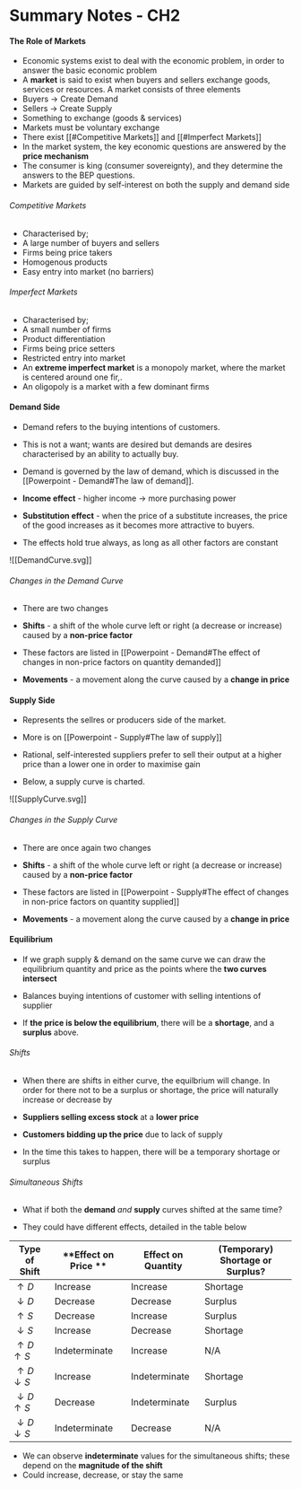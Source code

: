 # Summary Notes - CH2

#### The Role of Markets
- Economic systems exist to deal with the economic problem, in order to answer the basic economic problem
- A **market** is said to exist when buyers and sellers exchange goods, services or resources. A market consists of three elements
- Buyers $\rightarrow$ Create Demand
- Sellers $\rightarrow$ Create Supply
- Something to exchange (goods & services)
- Markets must be voluntary exchange
- There exist [[#Competitive Markets]] and [[#Imperfect Markets]]
- In the market system, the key economic questions are answered by the **price mechanism**
- The consumer is king (consumer sovereignty), and they determine the answers to the BEP questions.
- Markets are guided by self-interest on both the supply and demand side
###### Competitive Markets
- Characterised by;
- A large number of buyers and sellers
- Firms being price takers
- Homogenous products
- Easy entry into market (no barriers)

###### Imperfect Markets
- Characterised by;
- A small number of firms
- Product differentiation
- Firms being price setters
- Restricted entry into market
- An **extreme imperfect market** is a monopoly market, where the market is centered around one fir,.
- An oligopoly is a market with a few dominant firms

#### Demand Side

- Demand refers to the buying intentions of customers.
- This is not a want; wants are desired but demands are desires characterised by an ability to actually buy.

- Demand is governed by the law of demand, which is discussed in the [[Powerpoint - Demand#The law of demand]].

- **Income effect** - higher income $\rightarrow$ more purchasing power

- **Substitution effect** - when the price of a substitute increases, the price of the good increases as it becomes more attractive to buyers.

- The effects hold true always, as long as all other factors are constant

![[DemandCurve.svg]]

###### Changes in the Demand Curve

- There are two changes

- **Shifts** - a shift of the whole curve left or right (a decrease or increase) caused by a **non-price factor**

- These factors are listed in [[Powerpoint - Demand#The effect of changes in non-price factors on quantity demanded]]

- **Movements** - a movement along the curve caused by a **change in price**

#### Supply Side

- Represents the sellres or producers side of the market.

- More is on [[Powerpoint - Supply#The law of supply]]

- Rational, self-interested suppliers prefer to sell their output at a higher price than a lower one in order to maximise gain

- Below, a supply curve is charted.

![[SupplyCurve.svg]]

###### Changes in the Supply Curve

- There are once again two changes

- **Shifts** - a shift of the whole curve left or right (a decrease or increase) caused by a **non-price factor**

- These factors are listed in [[Powerpoint - Supply#The effect of changes in non-price factors on quantity supplied]]

- **Movements** - a movement along the curve caused by a **change in price**

#### Equilibrium

- If we graph supply & demand on the same curve we can draw the equilibrium quantity and price as the points where the **two curves intersect**

- Balances buying intentions of customer with selling intentions of supplier

- If **the price is below the equilibrium**, there will be a **shortage**, and a **surplus** above.

###### Shifts

- When there are shifts in either curve, the equilbrium will change. In order for there not to be a surplus or shortage, the price will naturally increase or decrease by

- **Suppliers selling excess stock** at a **lower price**

- **Customers bidding up the price** due to lack of supply

- In the time this takes to happen, there will be a temporary shortage or surplus

###### Simultaneous Shifts

- What if both the **demand** *and* **supply** curves shifted at the same time?

- They could have different effects, detailed in the table below

| **Type of Shift** | **Effect on Price ** | **Effect on Quantity** | (Temporary) **Shortage or Surplus?** |
| --------------------------- | -------------------- | ---------------------- | ------------------------------------ |
| $\uparrow D$ | Increase | Increase | Shortage |
| $\downarrow D$ | Decrease | Decrease | Surplus |
| $\uparrow S$ | Decrease | Increase | Surplus |
| $\downarrow S$ | Increase | Decrease | Shortage |
| $\uparrow D \uparrow S$ | Indeterminate | Increase | N/A |
| $\uparrow D \downarrow S$ | Increase | Indeterminate | Shortage |
| $\downarrow D \uparrow S$ | Decrease | Indeterminate | Surplus |
| $\downarrow D \downarrow S$ | Indeterminate | Decrease | N/A |

- We can observe **indeterminate** values for the simultaneous shifts; these depend on the **magnitude of the shift**
- Could increase, decrease, or stay the same